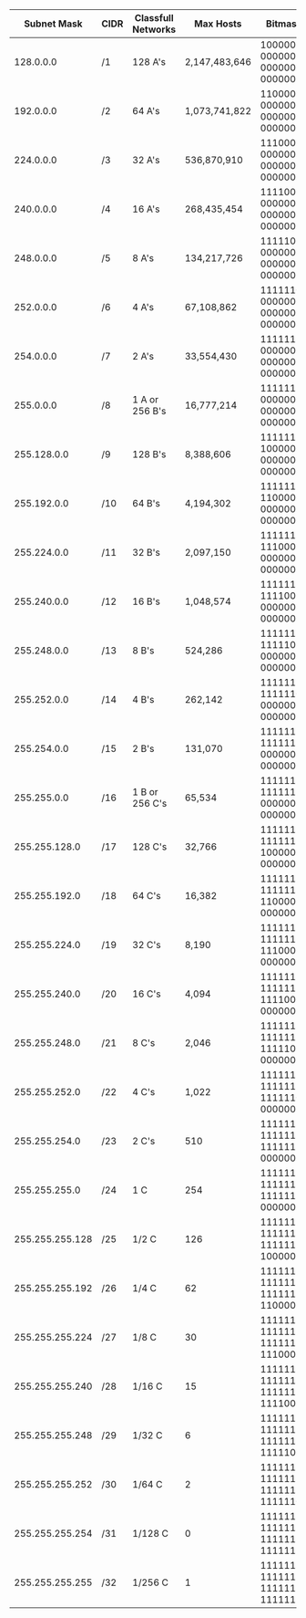 | Subnet Mask     | CIDR | Classfull Networks | Max Hosts     | Bitmask                             |
|-----------------|------|--------------------|---------------|-------------------------------------|
| 128.0.0.0       | /1   |            128 A's | 2,147,483,646 | 10000000 00000000 00000000 00000000 |
| 192.0.0.0       | /2   |             64 A's | 1,073,741,822 | 11000000 00000000 00000000 00000000 |
| 224.0.0.0       | /3   |             32 A's |   536,870,910 | 11100000 00000000 00000000 00000000 |
| 240.0.0.0       | /4   |             16 A's |   268,435,454 | 11110000 00000000 00000000 00000000 |
| 248.0.0.0       | /5   |              8 A's |   134,217,726 | 11111000 00000000 00000000 00000000 |
| 252.0.0.0       | /6   |              4 A's |    67,108,862 | 11111100 00000000 00000000 00000000 |
| 254.0.0.0       | /7   |              2 A's |    33,554,430 | 11111110 00000000 00000000 00000000 |
| 255.0.0.0       | /8   |     1 A or 256 B's |    16,777,214 | 11111111 00000000 00000000 00000000 |
| 255.128.0.0     | /9   |            128 B's |     8,388,606 | 11111111 10000000 00000000 00000000 |
| 255.192.0.0     | /10  |             64 B's |     4,194,302 | 11111111 11000000 00000000 00000000 |
| 255.224.0.0     | /11  |             32 B's |     2,097,150 | 11111111 11100000 00000000 00000000 |
| 255.240.0.0     | /12  |             16 B's |     1,048,574 | 11111111 11110000 00000000 00000000 |
| 255.248.0.0     | /13  |              8 B's |       524,286 | 11111111 11111000 00000000 00000000 |
| 255.252.0.0     | /14  |              4 B's |       262,142 | 11111111 11111100 00000000 00000000 |
| 255.254.0.0     | /15  |              2 B's |       131,070 | 11111111 11111110 00000000 00000000 |
| 255.255.0.0     | /16  |     1 B or 256 C's |        65,534 | 11111111 11111111 00000000 00000000 |
| 255.255.128.0   | /17  |            128 C's |        32,766 | 11111111 11111111 10000000 00000000 |
| 255.255.192.0   | /18  |             64 C's |        16,382 | 11111111 11111111 11000000 00000000 |
| 255.255.224.0   | /19  |             32 C's |         8,190 | 11111111 11111111 11100000 00000000 |
| 255.255.240.0   | /20  |             16 C's |         4,094 | 11111111 11111111 11110000 00000000 |
| 255.255.248.0   | /21  |              8 C's |         2,046 | 11111111 11111111 11111000 00000000 |
| 255.255.252.0   | /22  |              4 C's |         1,022 | 11111111 11111111 11111100 00000000 |
| 255.255.254.0   | /23  |              2 C's |           510 | 11111111 11111111 11111110 00000000 |
| 255.255.255.0   | /24  |                1 C |           254 | 11111111 11111111 11111111 00000000 |
| 255.255.255.128 | /25  |              1/2 C |           126 | 11111111 11111111 11111111 10000000 |
| 255.255.255.192 | /26  |              1/4 C |            62 | 11111111 11111111 11111111 11000000 |
| 255.255.255.224 | /27  |              1/8 C |            30 | 11111111 11111111 11111111 11100000 |
| 255.255.255.240 | /28  |             1/16 C |            15 | 11111111 11111111 11111111 11110000 |
| 255.255.255.248 | /29  |             1/32 C |             6 | 11111111 11111111 11111111 11111000 |
| 255.255.255.252 | /30  |             1/64 C |             2 | 11111111 11111111 11111111 11111100 |
| 255.255.255.254 | /31  |            1/128 C |             0 | 11111111 11111111 11111111 11111110 |
| 255.255.255.255 | /32  |            1/256 C |             1 | 11111111 11111111 11111111 11111111 |